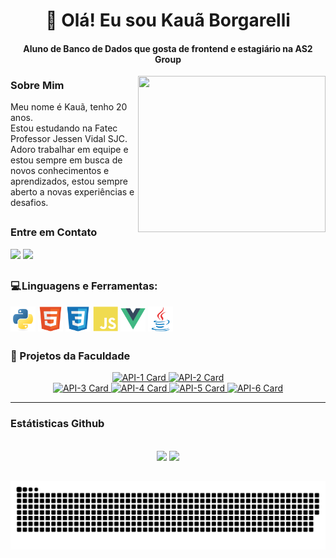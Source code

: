 <h1 align="center">👋 Olá! Eu sou Kauã Borgarelli</h1>
<h4 align="center">Aluno de Banco de Dados que gosta de frontend e estagiário na AS2 Group</h3>


<img  align="right" height="250" width="300"  src="https://user-images.githubusercontent.com/79945984/197029125-1527dcae-8daf-455c-aa48-c0e6484ba26c.gif"/>

### Sobre Mim
<p align="left">Meu nome é Kauã, tenho 20 anos.<br/>
Estou estudando na Fatec Professor Jessen Vidal SJC.<br/>
Adoro trabalhar em equipe e estou sempre em busca de novos conhecimentos e aprendizados, estou sempre aberto a novas experiências e desafios.<br/></p>

##

### Entre em Contato
<div align = "left">
  <a href = "mailto:borgak75@gmail.com"><img src="https://img.shields.io/badge/-Gmail-%3D294C?style=for-the-badge&logo=gmail&logoColor=white&color=E91E63" target="_blank"></a>
  <a href="https://www.linkedin.com/in/kau%C3%A3-borgarelli-5bb67220a/" target="_blank"><img src="https://img.shields.io/badge/-LinkedIn-%230077B5?style=for-the-badge&logo=linkedin&logoColor=white&color=5075CA" target="_blank"></a> 
</div>

##

<h3 align="left"> 💻 Linguagens e Ferramentas:</h3>
<div aling ="left">
 <img align="center" alt="Borgarelli-Python" height="40" width="40" src="https://raw.githubusercontent.com/devicons/devicon/master/icons/python/python-original.svg">
 <img align="center" alt="Borgarelli-HTML" height="40" width="40" src="https://raw.githubusercontent.com/devicons/devicon/master/icons/html5/html5-original.svg">
 <img align="center" alt="Borgarelli-CSS" height="40" width="40" src="https://raw.githubusercontent.com/devicons/devicon/master/icons/css3/css3-original.svg">
 <img align="center" alt="Borgarelli-Js" height="40" width="40" src="https://raw.githubusercontent.com/devicons/devicon/master/icons/javascript/javascript-plain.svg">
 <img align="center" alt="Borgarelli-Vue" height="40" width="40" src="https://raw.githubusercontent.com/devicons/devicon/master/icons/vuejs/vuejs-original.svg">
 <img align="center" alt="Borgarelli-Java" height="40" width="40"src="https://raw.githubusercontent.com/devicons/devicon/master/icons/java/java-original.svg">
</div>



##

### 📂 Projetos da Faculdade 

<div align="center">
  <a href="https://github.com/TheLooksDatabase/Julius">
    <img src="https://github-readme-stats.vercel.app/api/pin/?username=TheLooksDatabase&repo=Julius&theme=tokyonight" alt="API-1 Card">
  </a>
  <a href="https://github.com/Borgarelli/SGBD_Health">
    <img src="https://github-readme-stats.vercel.app/api/pin/?username=Borgarelli&repo=SGBD_Health&theme=tokyonight" alt="API-2 Card">
  </a>
</div>

<div align="center">
  <a href="https://github.com/Borgarelli/DescontOn" >
    <img src="https://github-readme-stats.vercel.app/api/pin/?username=Borgarelli&repo=DescontOn&theme=tokyonight" alt="API-3 Card">
  </a>
  <a href="https://github.com/Borgarelli/MCS">
    <img src="https://github-readme-stats.vercel.app/api/pin/?username=Borgarelli&repo=MCS&theme=tokyonight" alt="API-4 Card">
  </a>
 <a href="https://github.com/TechNinjass/midall-parent">
    <img src="https://github-readme-stats.vercel.app/api/pin/?username=TechNinjass&repo=midall-parent&theme=tokyonight" alt="API-5 Card">
  </a>
  <a href="https://github.com/TechVisionn/tech-parent">
    <img src="https://github-readme-stats.vercel.app/api/pin/?username=TechNinjass&repo=midall-parent&theme=tokyonight" alt="API-6 Card">
  </a>
</div>



<hr>


### Estátisticas Github
<br>
<div align="center">
<img height="180em" src="https://github-readme-stats.vercel.app/api?username=Borgarelli&show_icons=true&theme=tokyonight&include_all_commits=true&count_private=true"/>
<img height="180em" src="https://github-readme-stats.vercel.app/api/top-langs/?username=Borgarelli&layout=compact&theme=tokyonight&include_all_commits=true&count_private=true"/>
</div>
  
##
  <div align="center">
    
![Snake animation](https://github.com/Borgarelli/Borgarelli/blob/output/github-contribution-grid-snake.svg)
    
</div>

